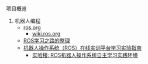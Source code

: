项目概览

1. 机器人编程
    - [ros.org](https://www.ros.org/)
        - [wiki.ros.org](http://wiki.ros.org/cn)
    - [ROS学习之路的整理](https://blog.csdn.net/zhanshen112/article/details/82792467)
    - [机器人操作系统（ROS）在线实训平台学习实验指南](https://blog.csdn.net/zhangrelay/article/details/74615051)
        - [实验楼: ROS机器人操作系统自主学习实践环境](https://www.shiyanlou.com/courses/854)
        
